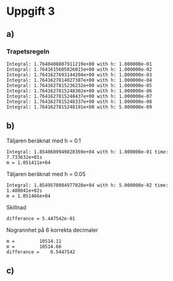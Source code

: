 
# Uppgift 3 
## a)
### Trapetsregeln
```
Integral: 1.7640408807911219e+00 with h: 1.000000e-01
Integral: 1.7641615605026015e+00 with h: 1.000000e-02
Integral: 1.7641627693144204e+00 with h: 1.000000e-03
Integral: 1.7641627814027387e+00 with h: 1.000000e-04
Integral: 1.7641627815236232e+00 with h: 1.000000e-05
Integral: 1.7641627815248302e+00 with h: 1.000000e-06
Integral: 1.7641627815248437e+00 with h: 1.000000e-07
Integral: 1.7641627815248337e+00 with h: 1.000000e-08
Integral: 1.7641627815248191e+00 with h: 5.000000e-09
```

## b)
Täljaren beräknat med h = 0.1
```
Integral: 1.8548609949828369e+04 with h: 1.000000e-01 time: 7.733632e+01s
m = 1.051411e+04 
```
Täljaren beräknat med h = 0.05
```
Integral: 1.8549570984977028e+04 with h: 5.000000e-02 time: 1.480041e+02s
m = 1.051466e+04
```
Skillnad 
```
differance = 5.447542e-01
```
Nogrannhet på 6 korrekta decimaler
```
m =         10514.11
m =         10514.66
differance =    0.5447542
```

## c)

